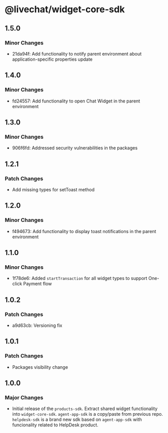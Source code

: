 # @livechat/widget-core-sdk

## 1.5.0

### Minor Changes

- 21da94f: Add functionality to notify parent environment about application-specific properties update

## 1.4.0

### Minor Changes

- fd24557: Add functionality to open Chat Widget in the parent environment

## 1.3.0

### Minor Changes

- 906f6fd: Addressed security vulnerabilities in the packages

## 1.2.1

### Patch Changes

- Add missing types for setToast method

## 1.2.0

### Minor Changes

- f494673: Add functionality to display toast notifications in the parent environment

## 1.1.0

### Minor Changes

- 1f78de6: Added `startTransaction` for all widget types to support One-click Payment flow

## 1.0.2

### Patch Changes

- a9d63cb: Versioning fix

## 1.0.1

### Patch Changes

- Packages visibility change

## 1.0.0

### Major Changes

- Initial release of the `products-sdk`. Extract shared widget functionality into `widget-core-sdk`. `agent-app-sdk` is a copy/paste from previous repo. `helpdesk-sdk` is a brand new sdk based on `agent-app-sdk` with funcionality related to HelpDesk product.
